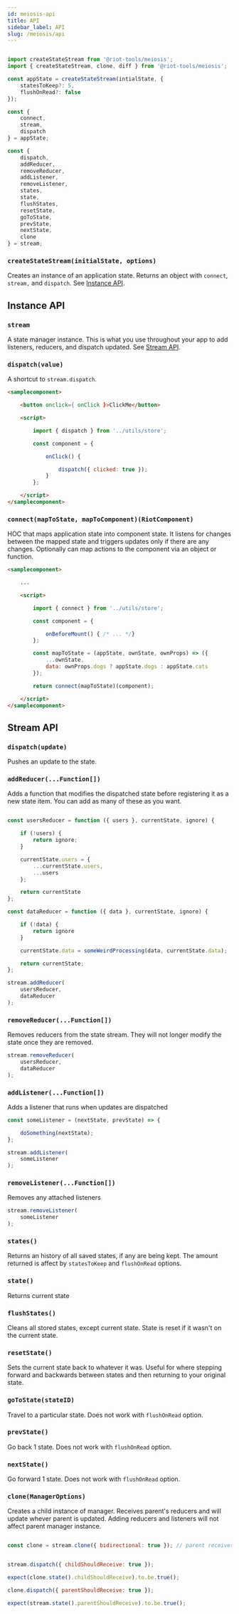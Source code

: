 ```yaml
---
id: meiosis-api
title: API
sidebar_label: API
slug: /meiosis/api
---
```


```js

import createStateStream from '@riot-tools/meiosis';
import { createStateStream, clone, diff } from '@riot-tools/meiosis';

const appState = createStateStream(intialState, {
    statesToKeep?: 5,
    flushOnRead?: false
});

const {
    connect,
    stream,
    dispatch
} = appState;

const {
    dispatch,
    addReducer,
    removeReducer,
    addListener,
    removeListener,
    states,
    state,
    flushStates,
    resetState,
    goToState,
    prevState,
    nextState,
    clone
} = stream;

```

### `createStateStream(initialState, options)`

Creates an instance of an application state. Returns an object with `connect`, `stream,` and `dispatch`. See [Instance API](#instance-api).


## Instance API

### `stream`

A state manager instance. This is what you use throughout your app to add listeners, reducers, and dispatch updated. See [Stream API](#stream-api).

### `dispatch(value)`

A shortcut to `stream.dispatch`.


```html
<samplecomponent>

    <button onclick={ onClick }>ClickMe</button>

    <script>

        import { dispatch } from '../utils/store';

        const component = {

            onClick() {

                dispatch({ clicked: true });
            }
        };

    </script>
</samplecomponent>
```


### `connect(mapToState, mapToComponent)(RiotComponent)`

HOC that maps application state into component state. It listens for changes between the mapped state and triggers updates only if there are any changes. Optionally can map actions to the component via an object or function.

```html
<samplecomponent>

    ...

    <script>

        import { connect } from '../utils/store';

        const component = {

            onBeforeMount() { /* ... */}
        };

        const mapToState = (appState, ownState, ownProps) => ({
            ...ownState,
            data: ownProps.dogs ? appState.dogs : appState.cats
        });

        return connect(mapToState)(component);

    </script>
</samplecomponent>
```

## Stream API

### `dispatch(update)`

Pushes an update to the state.

### `addReducer(...Function[])`

Adds a function that modifies the dispatched state before registering it as a new state item. You can add as many of these as you want.

```js

const usersReducer = function ({ users }, currentState, ignore) {

    if (!users) {
        return ignore;
    }

    currentState.users = {
        ...currentState.users,
        ...users
    };

    return currentState
};

const dataReducer = function ({ data }, currentState, ignore) {

    if (!data) {
        return ignore
    }

    currentState.data = someWeirdProcessing(data, currentState.data);

    return currentState;
};

stream.addReducer(
    usersReducer,
    dataReducer
);
```

### `removeReducer(...Function[])`

Removes reducers from the state stream. They will not longer modify the state once they are removed.

```js
stream.removeReducer(
    usersReducer,
    dataReducer
);
```

### `addListener(...Function[])`

Adds a listener that runs when updates are dispatched

```js
const someListener = (nextState, prevState) => {

    doSomething(nextState);
};

stream.addListener(
    someListener
);
```

### `removeListener(...Function[])`

Removes any attached listeners

```js
stream.removeListener(
    someListener
);
```

### `states()`

Returns an history of all saved states, if any are being kept. The amount returned is affect by `statesToKeep` and `flushOnRead` options.

### `state()`

Returns current state

### `flushStates()`

Cleans all stored states, except current state. State is reset if it wasn't on the current state.

### `resetState()`

Sets the current state back to whatever it was. Useful for where stepping forward and backwards between states and then returning to your original state.

### `goToState(stateID)`

Travel to a particular state. Does not work with `flushOnRead` option.

### `prevState()`

Go back 1 state. Does not work with `flushOnRead` option.

### `nextState()`

Go forward 1 state. Does not work with `flushOnRead` option.

### `clone(ManagerOptions)`

Creates a child instance of manager. Receives parent's reducers and will update whever parent is updated. Adding reducers and listeners will not affect parent manager instance.

```js

const clone = stream.clone({ bidirectional: true }); // parent receives updates from child


stream.dispatch({ childShouldReceive: true });

expect(clone.state().childShouldReceive).to.be.true();

clone.dispatch({ parentShouldReceive: true });

expect(stream.state().parentShouldReceive).to.be.true();
```